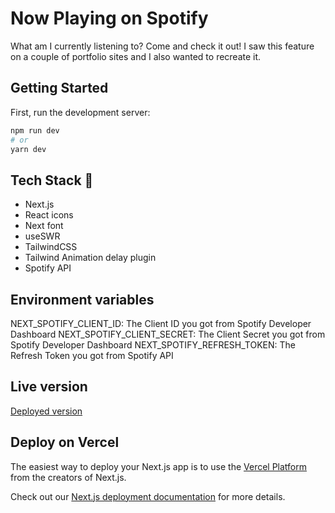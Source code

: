 # Now Playing on Spotify

What am I currently listening to? Come and check it out!
I saw this feature on a couple of portfolio sites and I also wanted to recreate it.

## Getting Started

First, run the development server:

```bash
npm run dev
# or
yarn dev
```

## Tech Stack 🚀

- Next.js
- React icons
- Next font
- useSWR
- TailwindCSS
- Tailwind Animation delay plugin
- Spotify API

## Environment variables

NEXT_SPOTIFY_CLIENT_ID: The Client ID you got from Spotify Developer Dashboard
NEXT_SPOTIFY_CLIENT_SECRET: The Client Secret you got from Spotify Developer Dashboard
NEXT_SPOTIFY_REFRESH_TOKEN: The Refresh Token you got from Spotify API

## Live version

[Deployed version](https://now-playing-spotify-gold.vercel.app/)

## Deploy on Vercel

The easiest way to deploy your Next.js app is to use the [Vercel Platform](https://vercel.com/new?utm_medium=default-template&filter=next.js&utm_source=create-next-app&utm_campaign=create-next-app-readme) from the creators of Next.js.

Check out our [Next.js deployment documentation](https://nextjs.org/docs/deployment) for more details.
